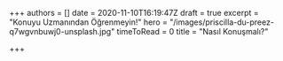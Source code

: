 +++
authors = []
date = 2020-11-10T16:19:47Z
draft = true
excerpt = "Konuyu Uzmanından Öğrenmeyin!"
hero = "/images/priscilla-du-preez-q7wgvnbuwj0-unsplash.jpg"
timeToRead = 0
title = "Nasıl Konuşmalı?"

+++
